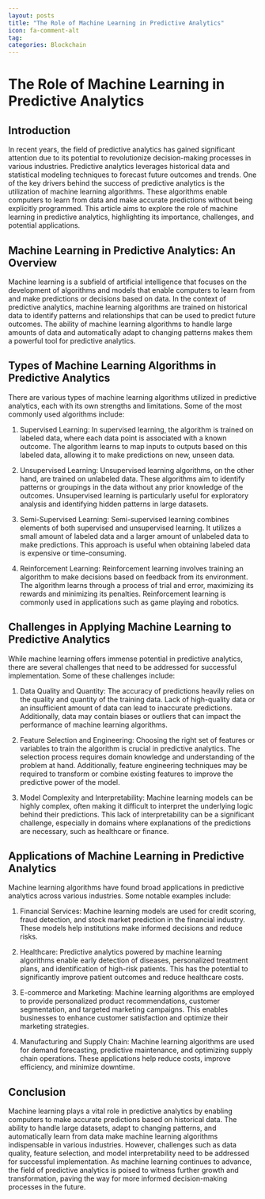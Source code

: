 ```yaml
---
layout: posts
title: "The Role of Machine Learning in Predictive Analytics"
icon: fa-comment-alt
tag:      
categories: Blockchain
---
```



# The Role of Machine Learning in Predictive Analytics

## Introduction

In recent years, the field of predictive analytics has gained significant attention due to its potential to revolutionize decision-making processes in various industries. Predictive analytics leverages historical data and statistical modeling techniques to forecast future outcomes and trends. One of the key drivers behind the success of predictive analytics is the utilization of machine learning algorithms. These algorithms enable computers to learn from data and make accurate predictions without being explicitly programmed. This article aims to explore the role of machine learning in predictive analytics, highlighting its importance, challenges, and potential applications.

## Machine Learning in Predictive Analytics: An Overview

Machine learning is a subfield of artificial intelligence that focuses on the development of algorithms and models that enable computers to learn from and make predictions or decisions based on data. In the context of predictive analytics, machine learning algorithms are trained on historical data to identify patterns and relationships that can be used to predict future outcomes. The ability of machine learning algorithms to handle large amounts of data and automatically adapt to changing patterns makes them a powerful tool for predictive analytics.

## Types of Machine Learning Algorithms in Predictive Analytics

There are various types of machine learning algorithms utilized in predictive analytics, each with its own strengths and limitations. Some of the most commonly used algorithms include:

1. Supervised Learning: In supervised learning, the algorithm is trained on labeled data, where each data point is associated with a known outcome. The algorithm learns to map inputs to outputs based on this labeled data, allowing it to make predictions on new, unseen data.

2. Unsupervised Learning: Unsupervised learning algorithms, on the other hand, are trained on unlabeled data. These algorithms aim to identify patterns or groupings in the data without any prior knowledge of the outcomes. Unsupervised learning is particularly useful for exploratory analysis and identifying hidden patterns in large datasets.

3. Semi-Supervised Learning: Semi-supervised learning combines elements of both supervised and unsupervised learning. It utilizes a small amount of labeled data and a larger amount of unlabeled data to make predictions. This approach is useful when obtaining labeled data is expensive or time-consuming.

4. Reinforcement Learning: Reinforcement learning involves training an algorithm to make decisions based on feedback from its environment. The algorithm learns through a process of trial and error, maximizing its rewards and minimizing its penalties. Reinforcement learning is commonly used in applications such as game playing and robotics.

## Challenges in Applying Machine Learning to Predictive Analytics

While machine learning offers immense potential in predictive analytics, there are several challenges that need to be addressed for successful implementation. Some of these challenges include:

1. Data Quality and Quantity: The accuracy of predictions heavily relies on the quality and quantity of the training data. Lack of high-quality data or an insufficient amount of data can lead to inaccurate predictions. Additionally, data may contain biases or outliers that can impact the performance of machine learning algorithms.

2. Feature Selection and Engineering: Choosing the right set of features or variables to train the algorithm is crucial in predictive analytics. The selection process requires domain knowledge and understanding of the problem at hand. Additionally, feature engineering techniques may be required to transform or combine existing features to improve the predictive power of the model.

3. Model Complexity and Interpretability: Machine learning models can be highly complex, often making it difficult to interpret the underlying logic behind their predictions. This lack of interpretability can be a significant challenge, especially in domains where explanations of the predictions are necessary, such as healthcare or finance.

## Applications of Machine Learning in Predictive Analytics

Machine learning algorithms have found broad applications in predictive analytics across various industries. Some notable examples include:

1. Financial Services: Machine learning models are used for credit scoring, fraud detection, and stock market prediction in the financial industry. These models help institutions make informed decisions and reduce risks.

2. Healthcare: Predictive analytics powered by machine learning algorithms enable early detection of diseases, personalized treatment plans, and identification of high-risk patients. This has the potential to significantly improve patient outcomes and reduce healthcare costs.

3. E-commerce and Marketing: Machine learning algorithms are employed to provide personalized product recommendations, customer segmentation, and targeted marketing campaigns. This enables businesses to enhance customer satisfaction and optimize their marketing strategies.

4. Manufacturing and Supply Chain: Machine learning algorithms are used for demand forecasting, predictive maintenance, and optimizing supply chain operations. These applications help reduce costs, improve efficiency, and minimize downtime.

## Conclusion

Machine learning plays a vital role in predictive analytics by enabling computers to make accurate predictions based on historical data. The ability to handle large datasets, adapt to changing patterns, and automatically learn from data make machine learning algorithms indispensable in various industries. However, challenges such as data quality, feature selection, and model interpretability need to be addressed for successful implementation. As machine learning continues to advance, the field of predictive analytics is poised to witness further growth and transformation, paving the way for more informed decision-making processes in the future.